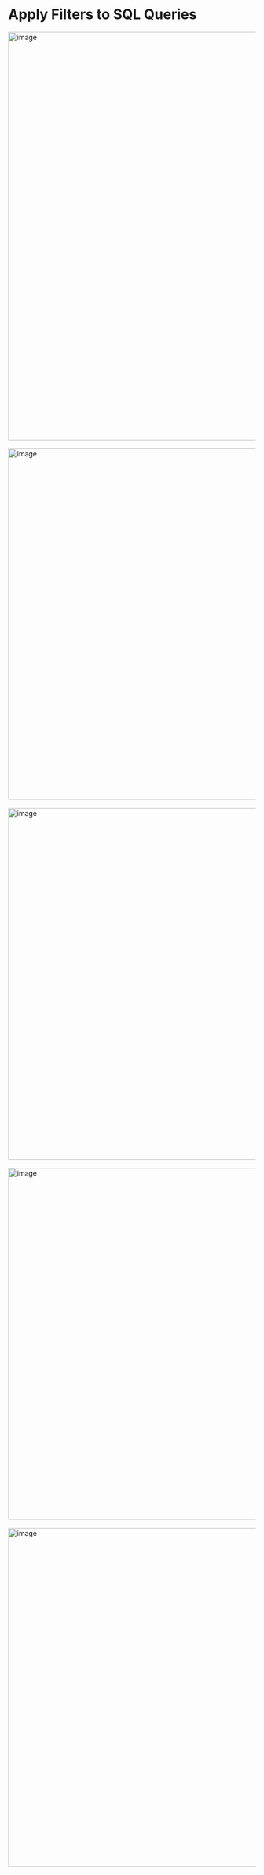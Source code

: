 <h1>Apply Filters to SQL Queries</h1>
<img width="830" alt="image" src="https://github.com/Rahul0902/SQL-filter-queries/assets/44233038/a20a2ea1-2c35-4960-a9bc-769b1c283d3a"><br><br>
<img width="714" alt="image" src="https://github.com/Rahul0902/SQL-filter-queries/assets/44233038/fd1044bb-4f92-45f0-90f7-79b959e61722"><br><br>
<img width="715" alt="image" src="https://github.com/Rahul0902/SQL-filter-queries/assets/44233038/69cdbb21-18cb-4ad4-938d-46a7fd9838b7"><br><br>
<img width="715" alt="image" src="https://github.com/Rahul0902/SQL-filter-queries/assets/44233038/d9a8eb11-c2cb-445c-a0bb-42ae4cbb5e64"><br><br>
<img width="689" alt="image" src="https://github.com/Rahul0902/SQL-filter-queries/assets/44233038/f45ae1e1-86ea-4a89-bfbb-03027c6cee15">
